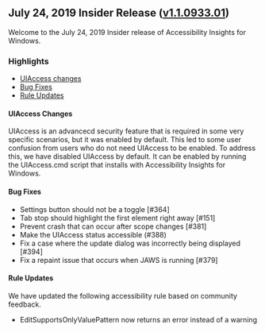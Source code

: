 ## July 24, 2019 Insider Release ([v1.1.0933.01](https://github.com/Microsoft/accessibility-insights-windows/releases/tag/v1.1.0933.01))

Welcome to the July 24, 2019 Insider release of Accessibility Insights for Windows.

### Highlights

  - [UIAccess changes](#rule-updates)
  - [Bug Fixes](#bug-fixes)
  - [Rule Updates](#rule-updates)

#### UIAccess Changes

UIAccess is an advancecd security feature that is required in some very specific scenarios, but it was enabled by default.
This led to some user confusion from users who do not need UIAccess to be enabled. To address this, we have disabled
UIAccess by default. It can be enabled by running the UIAccess.cmd script that installs with Accessibility Insights for Windows.

#### Bug Fixes
  - Settings button should not be a toggle [#364]
  - Tab stop should highlight the first element right away [#151]
  - Prevent crash that can occur after scope changes [#381]
  - Make the UIAccess status accessible (#388)
  - Fix a case where the update dialog was incorrectly being displayed [#394]
  - Fix a repaint issue that occurs when JAWS is running [#379]

#### Rule Updates
We have updated the following accessibility rule based on community feedback.
  - EditSupportsOnlyValuePattern now returns an error instead of a warning
